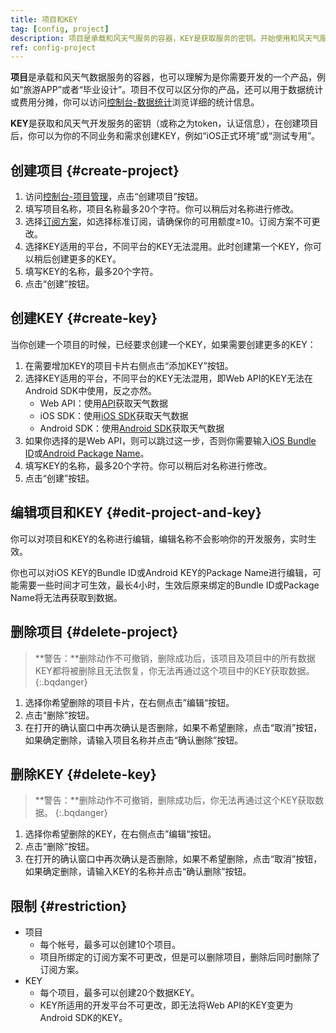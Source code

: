 ```yaml
---
title: 项目和KEY
tag: [config, project]
description: 项目是承载和风天气服务的容器，KEY是获取服务的密钥。开始使用和风天气服务的第一步就是需要创建项目和KEY。
ref: config-project
---
```


**项目**是承载和风天气数据服务的容器，也可以理解为是你需要开发的一个产品，例如“旅游APP”或者“毕业设计”。项目不仅可以区分你的产品，还可以用于数据统计或费用分摊，你可以访问[控制台-数据统计](https://console.qweather.com)浏览详细的统计信息。

**KEY**是获取和风天气开发服务的密钥（或称之为token，认证信息），在创建项目后，你可以为你的不同业务和需求创建KEY，例如“iOS正式环境”或“测试专用”。

## 创建项目 {#create-project}

1. 访问[控制台-项目管理](https://console.qweather.com/#/apps)，点击“创建项目”按钮。
2. 填写项目名称，项目名称最多20个字符。你可以稍后对名称进行修改。
3. 选择[订阅方案](/docs/finance/subscription/)，如选择标准订阅，请确保你的可用额度≥10。订阅方案不可更改。
4. 选择KEY适用的平台，不同平台的KEY无法混用。此时创建第一个KEY，你可以稍后创建更多的KEY。
5. 填写KEY的名称，最多20个字符。
6. 点击“创建”按钮。

## 创建KEY {#create-key}

当你创建一个项目的时候，已经要求创建一个KEY，如果需要创建更多的KEY：

1. 在需要增加KEY的项目卡片右侧点击“添加KEY”按钮。
2. 选择KEY适用的平台，不同平台的KEY无法混用，即Web API的KEY无法在Android SDK中使用，反之亦然。
   - Web API：使用[API](/docs/api/)获取天气数据
   - iOS SDK：使用[iOS SDK](/docs/ios-sdk/)获取天气数据
   - Android SDK：使用[Android SDK](/docs/android-sdk/)获取天气数据
3. 如果你选择的是Web API，则可以跳过这一步，否则你需要输入[iOS Bundle ID](/docs/resource/glossary/#ios-bundle-identifier)或[Android Package Name](/docs/resource/glossary/#android-package-name)。
4. 填写KEY的名称，最多20个字符。你可以稍后对名称进行修改。
5. 点击“创建”按钮。

## 编辑项目和KEY {#edit-project-and-key}

你可以对项目和KEY的名称进行编辑，编辑名称不会影响你的开发服务，实时生效。

你也可以对iOS KEY的Bundle ID或Android KEY的Package Name进行编辑，可能需要一些时间才可生效，最长4小时，生效后原来绑定的Bundle ID或Package Name将无法再获取到数据。

## 删除项目 {#delete-project}

> **警告：**删除动作不可撤销，删除成功后，该项目及项目中的所有数据KEY都将被删除且无法恢复，你无法再通过这个项目中的KEY获取数据。
{:.bqdanger}

1. 选择你希望删除的项目卡片，在右侧点击”编辑“按钮。
2. 点击“删除”按钮。
3. 在打开的确认窗口中再次确认是否删除，如果不希望删除，点击“取消”按钮，如果确定删除，请输入项目名称并点击“确认删除”按钮。

## 删除KEY {#delete-key}

> **警告：**删除动作不可撤销，删除成功后，你无法再通过这个KEY获取数据。
{:.bqdanger}

1. 选择你希望删除的KEY，在右侧点击”编辑“按钮。
2. 点击“删除”按钮。
3. 在打开的确认窗口中再次确认是否删除，如果不希望删除，点击“取消”按钮，如果确定删除，请输入KEY的名称并点击“确认删除”按钮。

## 限制 {#restriction}

- 项目
  - 每个帐号，最多可以创建10个项目。
  - 项目所绑定的订阅方案不可更改，但是可以删除项目，删除后同时删除了订阅方案。
- KEY
  - 每个项目，最多可以创建20个数据KEY。
  - KEY所适用的开发平台不可更改，即无法将Web API的KEY变更为Android SDK的KEY。

